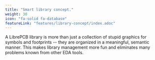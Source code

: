 ```yaml
---
title: "Smart library concept."
weight: 30
icon: "fa-solid fa-database"
featureLink: "features/library-concept/index.adoc"
---
```


A LibrePCB library is more than just a collection of stupid graphics for
symbols and footprints -- they are organized in a meaningful,
semantic manner. This makes library management more fun and eliminates many
problems known from other EDA tools.
